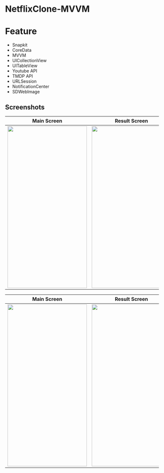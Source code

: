 # NetflixClone-MVVM

# Feature
- Snapkit
- CoreData
- MVVM
- UICollectionView
- UITableView
- Youtube API
- TMDP API
- URLSession
- NotificationCenter
- SDWebImage



## Screenshots

| Main Screen | Result Screen | Favourite Screen |
| ----------- | ---------------- | ---------------- |
|  <img src="https://github.com/UmutYLCN/NetflixClone-MVVM/assets/56222030/d6a5461b-125c-48a3-b4d8-da685ce7eccb" width="260"  height="530" /> | <img src="https://github.com/UmutYLCN/NetflixClone-MVVM/assets/56222030/de87e759-5f68-4e42-aeed-56d59aa37c95" width="260"  height="530" /> | <img src="https://github.com/UmutYLCN/NetflixClone-MVVM/assets/56222030/f1fe75bf-f9ff-4063-b8de-9db9152bf3ce" width="260"  height="530"/> |

| Main Screen | Result Screen | 
| ----------- | ---------------- |
| <img src="https://github.com/UmutYLCN/NetflixClone-MVVM/assets/56222030/ce9b0db7-b48c-4fcc-84db-d29bc6332b49" width="260"  height="530"/> | <img src="https://github.com/UmutYLCN/NetflixClone-MVVM/assets/56222030/392d1963-7b2c-456e-a73d-63f095d0d86e" width="260"  height="530"/> |





